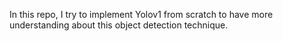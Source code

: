 In this repo, I try to implement Yolov1 from scratch to have more understanding about this object detection technique.



